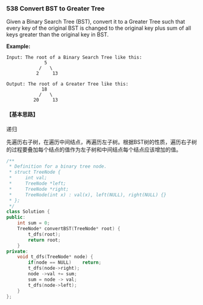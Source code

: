 ###  538 Convert BST to Greater Tree

Given a Binary Search Tree (BST), convert it to a Greater Tree such that every key of the original BST is changed to the original key plus sum of all keys greater than the original key in BST.

**Example:**

```
Input: The root of a Binary Search Tree like this:
              5
            /   \
           2     13

Output: The root of a Greater Tree like this:
             18
            /   \
          20     13
```

#### 【基本思路】

递归

先遍历右子树，在遍历中间结点，再遍历左子树。根据BST树的性质，遍历右子树的过程要叠加每个结点的值作为左子树和中间结点每个结点应该增加的值。

```c++
/**
 * Definition for a binary tree node.
 * struct TreeNode {
 *     int val;
 *     TreeNode *left;
 *     TreeNode *right;
 *     TreeNode(int x) : val(x), left(NULL), right(NULL) {}
 * };
 */
class Solution {
public:
	int sum = 0;
    TreeNode* convertBST(TreeNode* root) {
        t_dfs(root);
        return root;
    }
private:
	void t_dfs(TreeNode* node) {
		if(node == NULL)	return;
		t_dfs(node->right);
		node ->val += sum; 
		sum = node -> val;
		t_dfs(node->left);
	}
};
```

